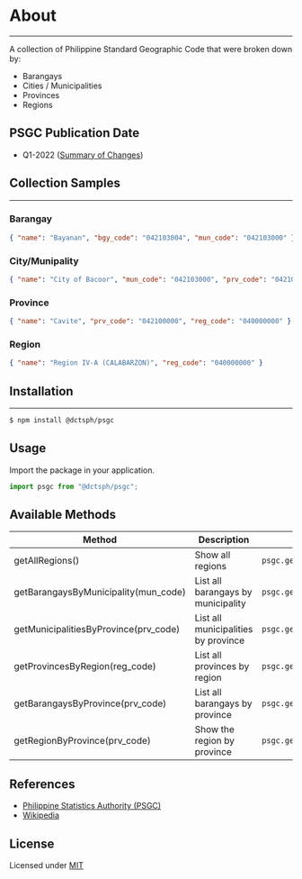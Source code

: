 # About
___
A collection of Philippine Standard Geographic Code that were broken down by:

- Barangays
- Cities / Municipalities
- Provinces
- Regions

## PSGC Publication Date
- Q1-2022 ([Summary of Changes](https://psa.gov.ph/classification/psgc/downloads/PSGC%201Q%202022%20Summary%20of%20Changes.xlsx))

## Collection Samples
___
### Barangay
```json
{ "name": "Bayanan", "bgy_code": "042103004", "mun_code": "042103000" }
```
### City/Munipality
```json
{ "name": "City of Bacoor", "mun_code": "042103000", "prv_code": "042100000" }
```
### Province
```json
{ "name": "Cavite", "prv_code": "042100000", "reg_code": "040000000" }
```
### Region
```json
{ "name": "Region IV-A (CALABARZON)", "reg_code": "040000000" }
```

## Installation
___
```bash
$ npm install @dctsph/psgc
```

## Usage
Import the package in your application.
```javascript
import psgc from "@dctsph/psgc";
```

## Available Methods

| Method                            | Description                         | Example                                         |
|-----------------------------------|-------------------------------------|-------------------------------------------------|
| getAllRegions()                   | Show all regions                    | `psgc.getAllRegions()`                          |
| getBarangaysByMunicipality(mun_code) | List all barangays by municipality  | `psgc.getBarangaysByMunicipality('042103000')`  |
| getMunicipalitiesByProvince(prv_code) | List all municipalities by province | `psgc.getMunicipalitiesByProvince('042100000')` |
| getProvincesByRegion(reg_code)    | List all provinces by region        | `psgc.getProvincesByRegion('040000000')`        |
| getBarangaysByProvince(prv_code)  | List all barangays by province      | `psgc.getBarangaysByProvince('042100000')`      |
| getRegionByProvince(prv_code)     | Show the region by province         | `psgc.getRegionByProvince('042100000')`         |


## References
- [Philippine Statistics Authority (PSGC)](https://psa.gov.ph/classification/psgc/)
- [Wikipedia](https://en.wikipedia.org/)

## License
Licensed under  [MIT](https://opensource.org/licenses/MIT)